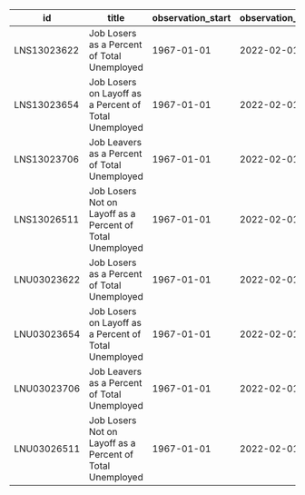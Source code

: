 | id          | title                                                     | observation_start   | observation_end   |
|-------------|-----------------------------------------------------------|---------------------|-------------------|
| LNS13023622 | Job Losers as a Percent of Total Unemployed               | 1967-01-01          | 2022-02-01        |
| LNS13023654 | Job Losers on Layoff as a Percent of Total Unemployed     | 1967-01-01          | 2022-02-01        |
| LNS13023706 | Job Leavers as a Percent of Total Unemployed              | 1967-01-01          | 2022-02-01        |
| LNS13026511 | Job Losers Not on Layoff as a Percent of Total Unemployed | 1967-01-01          | 2022-02-01        |
| LNU03023622 | Job Losers as a Percent of Total Unemployed               | 1967-01-01          | 2022-02-01        |
| LNU03023654 | Job Losers on Layoff as a Percent of Total Unemployed     | 1967-01-01          | 2022-02-01        |
| LNU03023706 | Job Leavers as a Percent of Total Unemployed              | 1967-01-01          | 2022-02-01        |
| LNU03026511 | Job Losers Not on Layoff as a Percent of Total Unemployed | 1967-01-01          | 2022-02-01        |